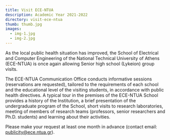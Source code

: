 ```yaml
---
title: Visit ECE-NTUA
description: Academic Year 2021-2022
directory: visit-ece-ntua
thumb: thumb.jpg
images:
  - img-1.jpg
  - img-2.jpg
---
```

As the local public health situation has improved, the School of Electrical and Computer Engineering of the National Technical University of Athens (ECE-NTUA) is once again allowing Senior high school (Lykeion) group visits.

The ECE-NTUA Communication Office conducts informative sessions (reservations are requested), tailored to the requirements of each school and the educational level of the visiting students, in accordance with public health directives. A typical tour in the premises of the ECE-NTUA School provides a history of the Institution, a brief presentation of the undergraduate program of the School, short visits to research laboratories, meeting of members of research teams (professors, senior researchers and Ph.D. students) and learning about their activities.

Please make your request at least one month in advance (contact email: publicity@ece.ntua.gr).
